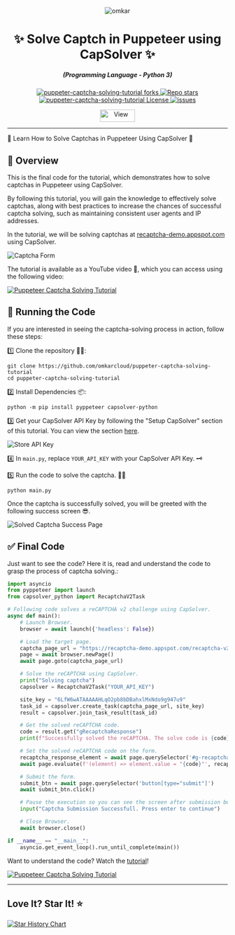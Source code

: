 <p align="center">
  <img src="https://www.omkar.cloud/images/favicon/prod/favicon-256x256.png" alt="omkar" />
</p>
  <div align="center" style="margin-top: 0;">
  <h1>✨ Solve Captch in Puppeteer using CapSolver ✨</h1>
</div>
<em>
  <h5 align="center">(Programming Language - Python 3)</h5>
</em>
<p align="center">
  <a href="#">
    <img alt="puppeter-captcha-solving-tutorial forks" src="https://img.shields.io/github/forks/omkarcloud/puppeter-captcha-solving-tutorial?style=for-the-badge" />
  </a>
  <a href="#">
    <img alt="Repo stars" src="https://imbg.shields.io/github/stars/omkarcloud/puppeter-captcha-solving-tutorial?style=for-the-badge&color=yellow" />
  </a>
  <a href="#">
    <img alt="puppeter-captcha-solving-tutorial License" src="https://img.shields.io/github/license/omkarcloud/puppeter-captcha-solving-tutorial?color=orange&style=for-the-badge" />
  </a>
  <a href="https://github.com/omkarcloud/puppeter-captcha-solving-tutorial/issues">
    <img alt="issues" src="https://img.shields.io/github/issues/omkarcloud/puppeter-captcha-solving-tutorial?color=purple&style=for-the-badge" />
  </a>
</p>
<p align="center">
  <img src="https://views.whatilearened.today/views/github/omkarcloud/puppeter-captcha-solving-tutorial.svg" width="80px" height="28px" alt="View" />
</p>

---

🌟 Learn How to Solve Captchas in Puppeteer Using CapSolver 🤖

## 🎯 Overview

This is the final code for the tutorial, which demonstrates how to solve captchas in Puppeteer using CapSolver.

By following this tutorial, you will gain the knowledge to effectively solve captchas, along with best practices to increase the chances of successful captcha solving, such as maintaining consistent user agents and IP addresses.

In the tutorial, we will be solving captchas at [recaptcha-demo.appspot.com](https://recaptcha-demo.appspot.com/recaptcha-v2-checkbox.php) using CapSolver.

![Captcha Form](https://raw.githubusercontent.com/omkarcloud/puppeter-captcha-solving-tutorial/master/images/recaptcha-v2-checkbox.png)

The tutorial is available as a YouTube video 🎥, which you can access using the following video:

[![Puppeteer Captcha Solving Tutorial](https://raw.githubusercontent.com/omkarcloud/puppeter-captcha-solving-tutorial/master/images/video.png)](https://www.youtube.com/watch?v=yLtjtthd1xo)

## 🚀 Running the Code
If you are interested in seeing the captcha-solving process in action, follow these steps:

1️⃣ Clone the repository 🧙‍♀️:
```shell
git clone https://github.com/omkarcloud/puppeter-captcha-solving-tutorial
cd puppeter-captcha-solving-tutorial
```

2️⃣ Install Dependencies 📦:
```shell
python -m pip install pyppeteer capsolver-python
```

3️⃣ Get your CapSolver API Key by following the "Setup CapSolver" section of this tutorial. You can view the section [here](TODO).

![Store API Key](https://raw.githubusercontent.com/omkarcloud/puppeter-captcha-solving-tutorial/master/images/store-api-key.png)

4️⃣ In `main.py`, replace `YOUR_API_KEY` with your CapSolver API Key. 🗝️

5️⃣ Run the code to solve the captcha. 🏃‍♀️

```shell
python main.py
```

Once the captcha is successfully solved, you will be greeted with the following success screen 😎.

![Solved Captcha Success Page](https://raw.githubusercontent.com/omkarcloud/puppeter-captcha-solving-tutorial/master/images/solved-captcha-success-page.png)

## ✅ Final Code

Just want to see the code? Here it is, read and understand the code to grasp the process of captcha solving.:


```python
import asyncio
from pyppeteer import launch
from capsolver_python import RecaptchaV2Task

# Following code solves a reCAPTCHA v2 challenge using CapSolver.
async def main():
    # Launch Browser.
    browser = await launch({'headless': False})

    # Load the target page.
    captcha_page_url = "https://recaptcha-demo.appspot.com/recaptcha-v2-checkbox.php"
    page = await browser.newPage()
    await page.goto(captcha_page_url)

    # Solve the reCAPTCHA using CapSolver.
    print("Solving captcha")
    capsolver = RecaptchaV2Task("YOUR_API_KEY")

    site_key = "6LfW6wATAAAAAHLqO2pb8bDBahxlMxNdo9g947u9"
    task_id = capsolver.create_task(captcha_page_url, site_key)
    result = capsolver.join_task_result(task_id)

    # Get the solved reCAPTCHA code.
    code = result.get("gRecaptchaResponse")
    print(f"Successfully solved the reCAPTCHA. The solve code is {code}")

    # Set the solved reCAPTCHA code on the form.
    recaptcha_response_element = await page.querySelector('#g-recaptcha-response')
    await page.evaluate(f'(element) => element.value = "{code}"', recaptcha_response_element)

    # Submit the form.
    submit_btn = await page.querySelector('button[type="submit"]')
    await submit_btn.click()

    # Pause the execution so you can see the screen after submission before closing the driver
    input("Captcha Submission Successfull. Press enter to continue")

    # Close Browser.
    await browser.close()

if __name__ == "__main__":
    asyncio.get_event_loop().run_until_complete(main())
```

Want to understand the code? Watch the [tutorial](https://www.youtube.com/watch?v=yLtjtthd1xo)!

[![Puppeteer Captcha Solving Tutorial](https://raw.githubusercontent.com/omkarcloud/puppeter-captcha-solving-tutorial/master/images/video.png)](https://www.youtube.com/watch?v=yLtjtthd1xo)

---

## Love It? Star It! ⭐

[![Star History Chart](https://api.star-history.com/svg?repos=omkarcloud/puppeter-captcha-solving-tutorial&type=Timeline)](https://star-history.com/#omkarcloud/puppeter-captcha-solving-tutorial&Timeline)


<!-- TOSO:
    Article /blog/ replacement
    TODO: VIDEO FIX
 -->